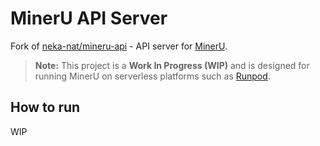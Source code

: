 # MinerU API Server

Fork of [neka-nat/mineru-api](https://github.com/neka-nat/mineru-api/) - API server for [MinerU](https://github.com/opendatalab/MinerU).

> **Note:** This project is a **Work In Progress (WIP)** and is designed for running MinerU on serverless platforms such as [Runpod](https://www.runpod.io/).

## How to run

WIP
